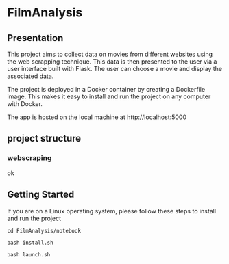 # FilmAnalysis

## Presentation
This project aims to collect data on movies from different websites using the web scrapping technique. This data is then presented to the user via a user interface built with Flask. The user can choose a movie and display the associated data.

The project is deployed in a Docker container by creating a Dockerfile image. This makes it easy to install and run the project on any computer with Docker.

The app is hosted on the local machine at http://localhost:5000

## project structure 
### webscraping 
ok

## Getting Started

If you are on a Linux operating system, please follow these steps to install and run the project

`cd FilmAnalysis/notebook`

`bash install.sh`

`bash launch.sh`


